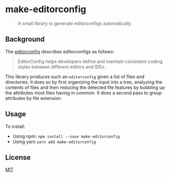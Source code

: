 # make-editorconfig

> A small library to generate editorconfigs automatically.

## Background
The [editorconfig](https://editorconfig.org) describes editorconfigs as follows:

> EditorConfig helps developers define and maintain consistent coding styles 
> between different editors and IDEs. 

This library produces such an `editorconfig` given a list of files and directories.
It does so by first organizing the input into a tree, analyzing the contents
of files and then reducing the detected file features by bubbling up the attributes
most files having in common. It does a second pass to group attributes by
file extension.

## Usage
To install:

* Using npm: `npm install --save make-editorconfig`
* Using yarn `yarn add make-editorconfig`

## License

[MIT](https://github.com/fvj/make-editorconfig/blob/master/LICENSE)
